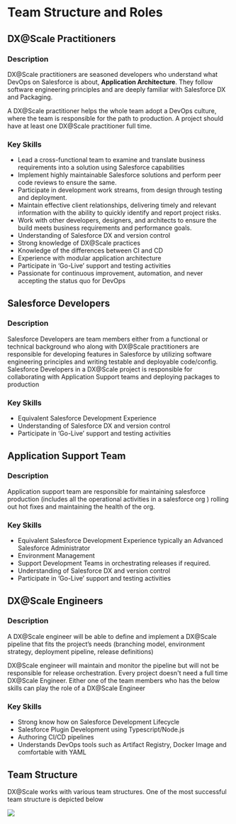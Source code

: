 # Team Structure and Roles

## DX@Scale Practitioners

### Description

DX@Scale practitioners are seasoned developers who understand what DevOps on Salesforce is about, **Application Architecture**. They follow software engineering principles and are deeply familiar with Salesforce DX and Packaging.

A DX@Scale practitioner helps the whole team adopt a DevOps culture, where the team is responsible for the path to production. A project should have at least one DX@Scale practitioner full time.

### Key Skills

* Lead a cross-functional team to examine and translate business requirements into a solution using Salesforce capabilities
* Implement highly maintainable Salesforce solutions and perform peer code reviews to ensure the same.
* Participate in development work streams, from design through testing and deployment.
* Maintain effective client relationships, delivering timely and relevant information with the ability to quickly identify and report project risks.
* Work with other developers, designers, and architects to ensure the build meets business requirements and performance goals.
* Understanding of Salesforce DX and version control
* Strong knowledge of DX@Scale practices
* Knowledge of the differences between CI and CD
* Experience with modular application architecture
* Participate in ‘Go-Live’ support and testing activities
* Passionate for continuous improvement, automation, and never accepting the status quo for DevOps

## Salesforce Developers

### Description

Salesforce Developers are team members either from a functional or technical background who along with DX@Scale practitioners are responsible for developing features in Salesforce by utilizing software engineering principles and writing testable and deployable code/config. Salesforce Developers in a DX@Scale project is responsible for collaborating with Application Support teams and deploying packages to production

### Key Skills

* Equivalent Salesforce Development Experience
* Understanding of Salesforce DX and version control
* Participate in ‘Go-Live’ support and testing activities

## Application Support Team

### Description

Application support team are responsible for maintaining salesforce production (includes all the operational activities in a salesforce org ) rolling out hot fixes and maintaining the health of the org.

### Key Skills

* Equivalent Salesforce Development Experience typically an Advanced Salesforce Administrator
* Environment Management
* Support Development Teams in orchestrating releases if required.
* Understanding of Salesforce DX and version control
* Participate in ‘Go-Live’ support and testing activities

## DX@Scale Engineers

### Description

A DX@Scale engineer will be able to define and implement a DX@Scale pipeline that fits the project’s needs (branching model, environment strategy, deployment pipeline, release definitions)

DX@Scale engineer will maintain and monitor the pipeline but will not be responsible for release orchestration.​​ Every project doesn't need a full time DX@Scale Engineer. Either one of the team members who has the below skills can play the role of a DX@Scale Engineer

### Key Skills

* Strong know how on Salesforce Development Lifecycle​
* Salesforce Plugin Development using Typescript/Node.js​
* Authoring CI/CD pipelines​
* Understands DevOps tools such as Artifact Registry, Docker Image and comfortable with YAML

## Team Structure

DX@Scale works with various team structures. One of the most successful team structure is depicted below

![](../.gitbook/assets/dx@scale\_teams\_roles\_and\_responsibilities.jpeg)
